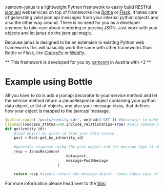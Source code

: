 xamoom-janus is a lightweight Python framework to easily build RESTful [json:api](http://jsonapi.org/) webservices on top of frameworks like [Bottle](http://bottlepy.org/) or [Flask](http://flask.pocoo.org/). It takes care of generating valid json:api messages from your internal python objects and also the other way around. There is no need for you as a developer anymore to take care about rendering or parsing JSON. Just work with your objects and let janus do the json:api magic.

Because janus is designed to be an extension to existing Python web frameworks this will basically work the same with other frameworks than Bottle or Flask, like [CherryPy](http://www.cherrypy.org/) or [WebPy](http://www.cherrypy.org/)..

** This framework is developed for you by [xamoom](https://xamoom.com) in Austria with <3 **

# Example using Bottle
All you have to do is add a jsonapi decorator to your service method and let the service method return a JanusResponse object containing your python data object, or list of objects, and also your message class, that defines how your object is mapped to the json:api message.

```python
@bottle.route('/posts/<entity_id>', method=['GET']) #Decorator to make use of Bottle.
@jsonapi(success_status=200,include_relationships=True) #Tell xamoom-janus to make this a json:api method.
def get(entity_id):
    #load object by given id from your data source
    post = Post.get_by_id(entity_id)
    
    #generate response using the post object and the message type it should be mapped to.
    resp = JanusResponse(
                            data=post,
                            message=PostMessage
                        ) 
    
    return resp #simply return the message object. Janus takes care of the rest.
```
For more information please head over to the [Wiki](https://github.com/xamoom/xamoom-janus/wiki)
